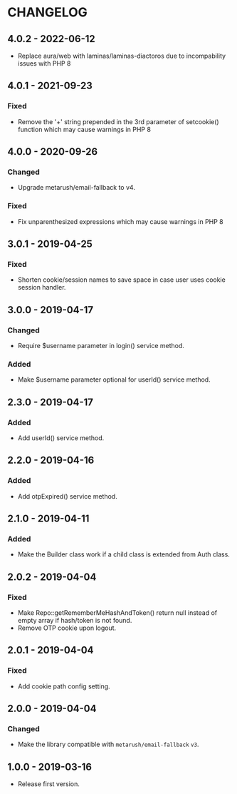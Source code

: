 # CHANGELOG

## 4.0.2 - 2022-06-12

- Replace aura/web with laminas/laminas-diactoros due to incompability issues with PHP 8

## 4.0.1 - 2021-09-23

### Fixed

- Remove the '+' string prepended in the 3rd parameter of setcookie() function which may cause warnings in PHP 8

## 4.0.0 - 2020-09-26

### Changed

- Upgrade metarush/email-fallback to v4.

### Fixed

- Fix unparenthesized expressions which may cause warnings in PHP 8

## 3.0.1 - 2019-04-25

### Fixed

- Shorten cookie/session names to save space in case user uses cookie session handler.

## 3.0.0 - 2019-04-17

### Changed

- Require $username parameter in login() service method.

### Added

- Make $username parameter optional for userId() service method.

## 2.3.0 - 2019-04-17

### Added

- Add userId() service method.

## 2.2.0 - 2019-04-16

### Added

- Add otpExpired() service method.

## 2.1.0 - 2019-04-11

### Added

- Make the Builder class work if a child class is extended from Auth class.

## 2.0.2 - 2019-04-04

### Fixed

- Make Repo::getRememberMeHashAndToken() return null instead of empty array if hash/token is not found.
- Remove OTP cookie upon logout.

## 2.0.1 - 2019-04-04

### Fixed

- Add cookie path config setting.

## 2.0.0 - 2019-04-04

### Changed

- Make the library compatible with `metarush/email-fallback` `v3`.

## 1.0.0 - 2019-03-16

- Release first version.